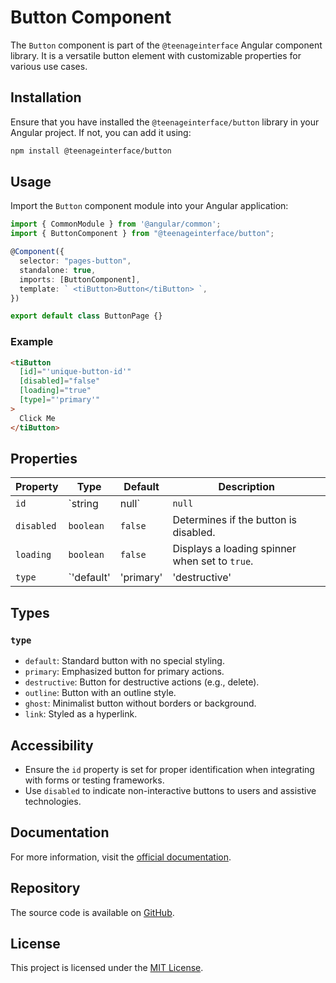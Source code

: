 # Button Component

The `Button` component is part of the `@teenageinterface` Angular component library. It is a versatile button element with customizable properties for various use cases.

## Installation

Ensure that you have installed the `@teenageinterface/button` library in your Angular project. If not, you can add it using:

```bash
npm install @teenageinterface/button
```

## Usage

Import the `Button` component module into your Angular application:

```typescript
import { CommonModule } from '@angular/common';
import { ButtonComponent } from "@teenageinterface/button";

@Component({
  selector: "pages-button",
  standalone: true,
  imports: [ButtonComponent],
  template: ` <tiButton>Button</tiButton> `,
})

export default class ButtonPage {}
```

### Example

```html
<tiButton
  [id]="'unique-button-id'"
  [disabled]="false"
  [loading]="true"
  [type]="'primary'"
>
  Click Me
</tiButton>
```

## Properties

| Property  | Type                                                                                  | Default    | Description                                                                 |
|-----------|---------------------------------------------------------------------------------------|------------|-----------------------------------------------------------------------------|
| `id`      | `string | null`                                                                      | `null`     | The unique identifier for the button element.                              |
| `disabled`| `boolean`                                                                            | `false`    | Determines if the button is disabled.                                      |
| `loading` | `boolean`                                                                            | `false`    | Displays a loading spinner when set to `true`.                             |
| `type`    | `'default' | 'primary' | 'destructive' | 'outline' | 'ghost' | 'link'` | `'default'`| Specifies the button's style variant.                                      |

## Types

### `type`

- `default`: Standard button with no special styling.
- `primary`: Emphasized button for primary actions.
- `destructive`: Button for destructive actions (e.g., delete).
- `outline`: Button with an outline style.
- `ghost`: Minimalist button without borders or background.
- `link`: Styled as a hyperlink.

## Accessibility

- Ensure the `id` property is set for proper identification when integrating with forms or testing frameworks.
- Use `disabled` to indicate non-interactive buttons to users and assistive technologies.

## Documentation

For more information, visit the [official documentation]().

## Repository

The source code is available on [GitHub](https://github.com/0K00/teenageinterface).

## License

This project is licensed under the [MIT License](https://github.com/0K00/teenageinterface/blob/main/LICENSE.MD).
